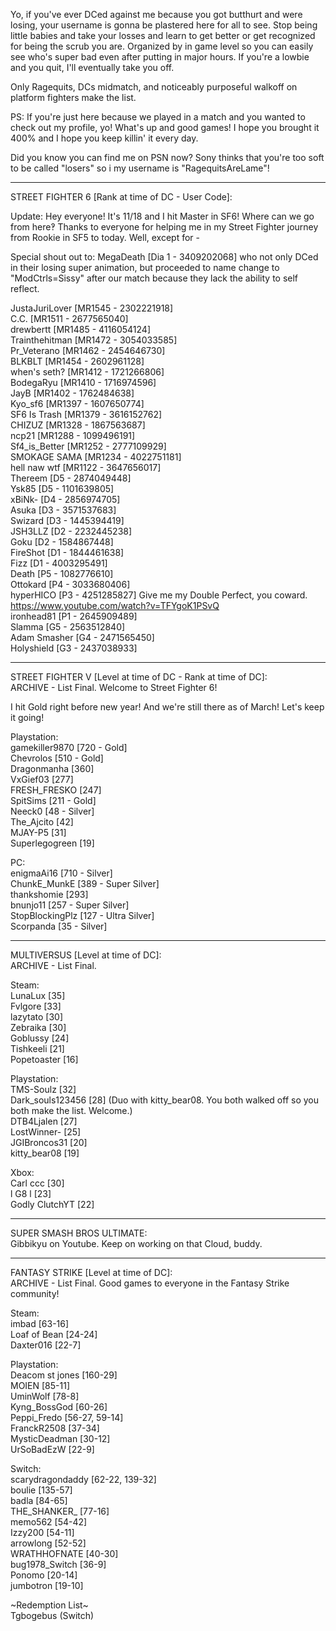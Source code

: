 Yo, if you've ever DCed against me because you got butthurt and were losing, your username is gonna be plastered here for all to see. Stop being little babies and take your losses and learn to get better or get recognized for being the scrub you are. Organized by in game level so you can easily see who's super bad even after putting in major hours. If you're a lowbie and you quit, I'll eventually take you off.

Only Ragequits, DCs midmatch, and noticeably purposeful walkoff on platform fighters make the list.

PS: If you're just here because we played in a match and you wanted to check out my profile, yo! What's up and good games! I hope you brought it 400% and I hope you keep killin' it every day. 

Did you know you can find me on PSN now? Sony thinks that you're too soft to be called "losers" so i my username is "RagequitsAreLame"!

___


STREET FIGHTER 6 [Rank at time of DC - User Code]:

Update: Hey everyone! It's 11/18 and I hit Master in SF6! Where can we go from here‽ Thanks to everyone for helping me in my Street Fighter journey from Rookie in SF5 to today. Well, except for -

Special shout out to: MegaDeath [Dia 1 - 3409202068] who not only DCed in their losing super animation, but proceeded to name change to "ModCtrls=Sissy" after our match because they lack the ability to self reflect.


JustaJuriLover [MR1545 - 2302221918]  
C.C. [MR1511 - 2677565040]  
drewbertt [MR1485 - 4116054124]  
Trainthehitman [MR1472 - 3054033585]  
Pr_Veterano [MR1462 - 2454646730]  
BLKBLT [MR1454 - 2602961128]  
when's seth? [MR1412 - 1721266806]  
BodegaRyu [MR1410 - 1716974596]  
JayB [MR1402 - 1762484638]  
Kyo_sf6 [MR1397 - 1607650774]  
SF6 Is Trash [MR1379 - 3616152762]  
CHIZUZ [MR1328 - 1867563687]  
ncp21 [MR1288 - 1099496191]  
Sf4_is_Better [MR1252 - 2777109929]  
SMOKAGE SAMA [MR1234 - 4022751181]  
hell naw wtf [MR1122 - 3647656017]  
Thereem [D5 - 2874049448]  
Ysk85 [D5 - 1101639805]  
xBiNk- [D4 - 2856974705]  
Asuka [D3 - 3571537683]  
Swizard [D3 - 1445394419]  
JSH3LLZ [D2 - 2232445238]  
Goku [D2 - 1584867448]  
FireShot [D1 - 1844461638]  
Fizz [D1 - 4003295491]  
Death [P5 - 1082776610]  
Ottokard [P4 - 3033680406]  
hyperHICO [P3 - 4251285827] Give me my Double Perfect, you coward. https://www.youtube.com/watch?v=TFYgoK1PSvQ  
ironhead81 [P1 - 2645909489]  
Slamma [G5 - 2563512840]  
Adam Smasher [G4 - 2471565450]  
Holyshield [G3 - 2437038933]  
 

___



STREET FIGHTER V [Level at time of DC - Rank at time of DC]:  
ARCHIVE - List Final. Welcome to Street Fighter 6!

I hit Gold right before new year! And we're still there as of March! Let's keep it going!

Playstation:  
gamekiller9870 [720 - Gold]  
Chevrolos [510 - Gold]  
Dragonmanha [360]  
VxGief03 [277]  
FRESH_FRESKO [247]  
SpitSims [211 - Gold]  
Neeck0 [48 - Silver]  
The_Ajcito [42]  
MJAY-P5 [31]  
Superlegogreen [19]  
  
PC:  
enigmaAi16 [710 - Silver]   
ChunkE_MunkE [389 - Super Silver]  
thankshomie [293]  
bnunjo11 [257 - Super Silver]  
StopBlockingPlz [127 - Ultra Silver]   
Scorpanda [35 - Silver]  

___  



MULTIVERSUS [Level at time of DC]:   
ARCHIVE - List Final.  

Steam:  
LunaLux [35]  
Fvlgore [33]  
lazytato [30]  
Zebraika [30]  
Goblussy [24]  
Tishkeeli [21]  
Popetoaster [16]  

Playstation:  
TMS-Soulz [32]  
Dark_souls123456 [28] (Duo with kitty_bear08. You both walked off so you both make the list. Welcome.)  
DTB4Ljalen [27]  
LostWinner- [25]  
JGIBroncos31 [20]  
kitty_bear08 [19]  
  
Xbox:  
Carl ccc [30]  
l G8 l   [23]  
Godly ClutchYT [22]  



___


SUPER SMASH BROS ULTIMATE:  
Gibbikyu on Youtube. Keep on working on that Cloud, buddy.


___



FANTASY STRIKE [Level at time of DC]:   
ARCHIVE - List Final. Good games to everyone in the Fantasy Strike community!  

Steam:  
imbad [63-16]   
Loaf of Bean [24-24]  
Daxter016 [22-7]  
  
Playstation:  
Deacom st jones [160-29]  
MOIEN [85-11]  
UminWolf [78-8]  
Kyng_BossGod [60-26]   
Peppi_Fredo [56-27, 59-14]   
FranckR2508 [37-34]  
MysticDeadman [30-12]   
UrSoBadEzW [22-9]   

Switch:  
scarydragondaddy [62-22, 139-32]   
boulie [135-57]  
badla [84-65]  
THE_SHANKER_ [77-16]  
memo562 [54-42]  
Izzy200 [54-11]  
arrowlong [52-52]  
WRATHHOFNATE [40-30]  
bug1978_Switch [36-9]  
Ponomo [20-14]  
jumbotron [19-10]  




\~Redemption List~  
Tgbogebus (Switch)
